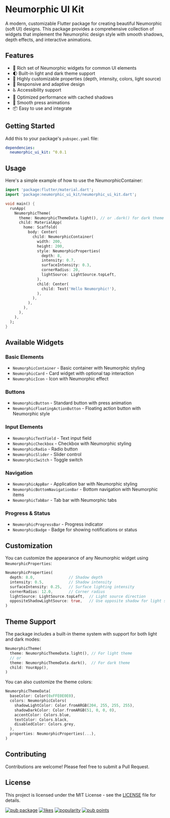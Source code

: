 <!--
This README describes the package. If you publish this package to pub.dev,
this README's contents appear on the landing page for your package.

For information about how to write a good package README, see the guide for
[writing package pages](https://dart.dev/tools/pub/writing-package-pages).

For general information about developing packages, see the Dart guide for
[creating packages](https://dart.dev/guides/libraries/create-packages)
and the Flutter guide for
[developing packages and plugins](https://flutter.dev/to/develop-packages).
-->

# Neumorphic UI Kit

A modern, customizable Flutter package for creating beautiful Neumorphic (soft UI) designs. This package provides a comprehensive collection of widgets that implement the Neumorphic design style with smooth shadows, depth effects, and interactive animations.

## Features

- 🎨 Rich set of Neumorphic widgets for common UI elements
- 🌓 Built-in light and dark theme support
- 🎯 Highly customizable properties (depth, intensity, colors, light source)
- 📱 Responsive and adaptive design
- ♿ Accessibility support
- 🚀 Optimized performance with cached shadows
- 💫 Smooth press animations
- 📦 Easy to use and integrate

## Getting Started

Add this to your package's `pubspec.yaml` file:

```yaml
dependencies:
  neumorphic_ui_kit: ^0.0.1
```

## Usage

Here's a simple example of how to use the NeumorphicContainer:

```dart
import 'package:flutter/material.dart';
import 'package:neumorphic_ui_kit/neumorphic_ui_kit.dart';

void main() {
  runApp(
    NeumorphicTheme(
      theme: NeumorphicThemeData.light(), // or .dark() for dark theme
      child: MaterialApp(
        home: Scaffold(
          body: Center(
            child: NeumorphicContainer(
              width: 200,
              height: 200,
              style: NeumorphicProperties(
                depth: 8,
                intensity: 0.7,
                surfaceIntensity: 0.3,
                cornerRadius: 20,
                lightSource: LightSource.topLeft,
              ),
              child: Center(
                child: Text('Hello Neumorphic!'),
              ),
            ),
          ),
        ),
      ),
    ),
  );
}
```

## Available Widgets

### Basic Elements
- `NeumorphicContainer` - Basic container with Neumorphic styling
- `NeumorphicCard` - Card widget with optional tap interaction
- `NeumorphicIcon` - Icon with Neumorphic effect

### Buttons
- `NeumorphicButton` - Standard button with press animation
- `NeumorphicFloatingActionButton` - Floating action button with Neumorphic style

### Input Elements
- `NeumorphicTextField` - Text input field
- `NeumorphicCheckbox` - Checkbox with Neumorphic styling
- `NeumorphicRadio` - Radio button
- `NeumorphicSlider` - Slider control
- `NeumorphicSwitch` - Toggle switch

### Navigation
- `NeumorphicAppBar` - Application bar with Neumorphic styling
- `NeumorphicBottomNavigationBar` - Bottom navigation with Neumorphic items
- `NeumorphicTabBar` - Tab bar with Neumorphic tabs

### Progress & Status
- `NeumorphicProgressBar` - Progress indicator
- `NeumorphicBadge` - Badge for showing notifications or status

## Customization

You can customize the appearance of any Neumorphic widget using `NeumorphicProperties`:

```dart
NeumorphicProperties(
  depth: 8.0,               // Shadow depth
  intensity: 0.5,           // Shadow intensity
  surfaceIntensity: 0.25,   // Surface lighting intensity
  cornerRadius: 12.0,       // Corner radius
  lightSource: LightSource.topLeft,  // Light source direction
  oppositeShadowLightSource: true,   // Use opposite shadow for light source
)
```

## Theme Support

The package includes a built-in theme system with support for both light and dark modes:

```dart
NeumorphicTheme(
  theme: NeumorphicThemeData.light(), // For light theme
  // or
  theme: NeumorphicThemeData.dark(),  // For dark theme
  child: YourApp(),
)
```

You can also customize the theme colors:

```dart
NeumorphicThemeData(
  baseColor: Color(0xFFE0E0E0),
  colors: NeumorphicColors(
    shadowLightColor: Color.fromARGB(204, 255, 255, 255),
    shadowDarkColor: Color.fromARGB(51, 0, 0, 0),
    accentColor: Colors.blue,
    textColor: Colors.black,
    disabledColor: Colors.grey,
  ),
  properties: NeumorphicProperties(...),
)
```

## Contributing

Contributions are welcome! Please feel free to submit a Pull Request.

## License

This project is licensed under the MIT License - see the [LICENSE](LICENSE) file for details.

[![pub package](https://img.shields.io/pub/v/neumorphic_ui_kit.svg)](https://pub.dev/packages/neumorphic_ui_kit)
[![likes](https://img.shields.io/pub/likes/neumorphic_ui_kit)](https://pub.dev/packages/neumorphic_ui_kit/score)
[![popularity](https://img.shields.io/pub/popularity/neumorphic_ui_kit)](https://pub.dev/packages/neumorphic_ui_kit/score)
[![pub points](https://img.shields.io/pub/points/neumorphic_ui_kit)](https://pub.dev/packages/neumorphic_ui_kit/score)
